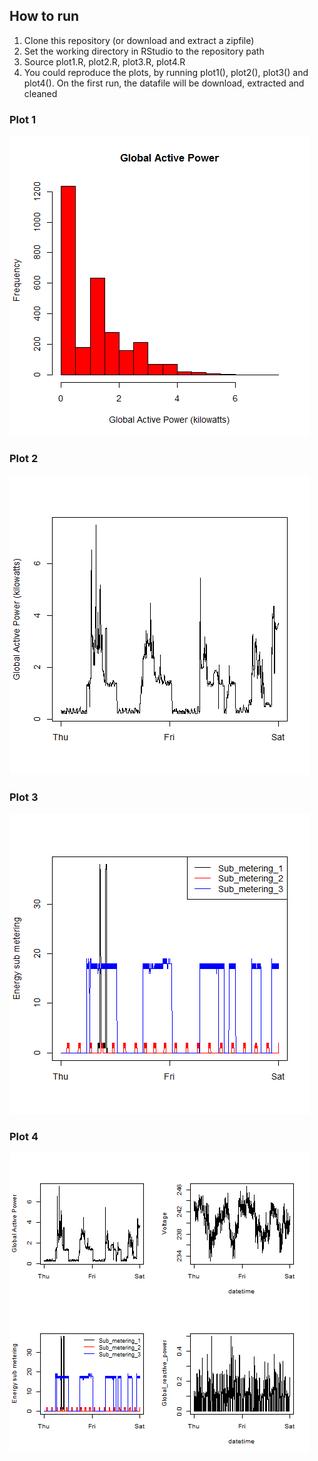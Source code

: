 ## How to run

1) Clone this repository (or download and extract a zipfile)
2) Set the working directory in RStudio to the repository path
3) Source plot1.R, plot2.R, plot3.R, plot4.R
4) You could reproduce the plots, by running plot1(), plot2(), plot3() and plot4(). On the first run, the datafile will be download, extracted and cleaned

### Plot 1


![plot1](plot1.png) 


### Plot 2

![plot2](plot2.png) 


### Plot 3

![plot3](plot3.png) 


### Plot 4

![plot4](plot4.png) 
